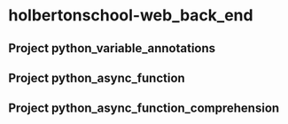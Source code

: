# holbertonschool-web_back_end

## Project python_variable_annotations
## Project python_async_function
## Project python_async_function_comprehension
